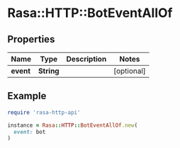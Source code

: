 # Rasa::HTTP::BotEventAllOf

## Properties

| Name | Type | Description | Notes |
| ---- | ---- | ----------- | ----- |
| **event** | **String** |  | [optional] |

## Example

```ruby
require 'rasa-http-api'

instance = Rasa::HTTP::BotEventAllOf.new(
  event: bot
)
```

